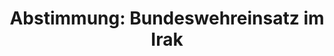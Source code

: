 ---
abstimmung:
  abstimmung: 3
  bundestagssitzung: 4
  datum: 12. Dezember 2017
  legislaturperiode: 19
categories:
- Todo
data:
- title: Abstimmungsergebnis 20171212_3-data.pdf
  url: /res/2021-btw/abstimmungsergebnisse/20171212_3-data.pdf
- title: Abstimmungsergebnis 20171212_3_xls-data.xls
  url: /res/2021-btw/abstimmungsergebnisse/20171212_3_xls-data.xls
- title: Abstimmungsergebnis 20171212_3_xls-datacsv
  url: /res/2021-btw/abstimmungsergebnisse/csv/20171212_3_xls-datacsv
documents:
- local: /res/2021-btw/drucksachen/00025.pdf
  title: Drucksache 19/00025
  url: https://dip21.bundestag.de/dip21/btd/19/000/1900025.pdf
- local: /res/2021-btw/drucksachen/00178.pdf
  title: Drucksache 19/00178
  url: https://dip21.bundestag.de/dip21/btd/19/001/1900178.pdf
ergebnis:
  AfD:
    enthaltung: 0
    gesamt: 92
    ja: 0
    nein: 90
    nichtabgegeben: 2
    ungueltig: 0
  Bündnis 90/Die Grünen:
    enthaltung: 35
    gesamt: 67
    ja: 0
    nein: 31
    nichtabgegeben: 1
    ungueltig: 0
  Die Linke:
    enthaltung: 0
    gesamt: 69
    ja: 0
    nein: 64
    nichtabgegeben: 5
    ungueltig: 0
  FDP:
    enthaltung: 0
    gesamt: 80
    ja: 76
    nein: 0
    nichtabgegeben: 4
    ungueltig: 0
  cdu/csu:
    enthaltung: 0
    gesamt: 246
    ja: 230
    nein: 0
    nichtabgegeben: 16
    ungueltig: 0
  file: 20171212_3_xls-data.xls
  fraktionslos:
    enthaltung: 0
    gesamt: 2
    ja: 0
    nein: 1
    nichtabgegeben: 1
    ungueltig: 0
  spd:
    enthaltung: 2
    gesamt: 153
    ja: 129
    nein: 10
    nichtabgegeben: 12
    ungueltig: 0
layout: abstimmung
links:
- title: Link zu bundestag.de
  url: https://www.bundestag.de/parlament/plenum/abstimmung/abstimmung?id=490
preview: 'Deutscher Bundestag


  4. Sitzung des Deutschen Bundestages

  am Dienstag, 12. Dezember 2017


  Endgültiges Ergebnis der Namentlichen Abstimmung Nr. 3


  Beschlussempfehlung des Hauptausschusses zu dem Antrag der Bundesregierung

  Fortsetzung der Beteiligung bewaffneter deutscher Streitkräfte zur

  Ausbildungsunterstützung der Sicherheitskräfte der Regierung der Region Kurdistan-Irak

  und der irakischen Streitkräfte

  Drs. 19/25 und 19/178'
tags:
- Todo
title: 'Abstimmung: Bundeswehreinsatz im Irak'
---